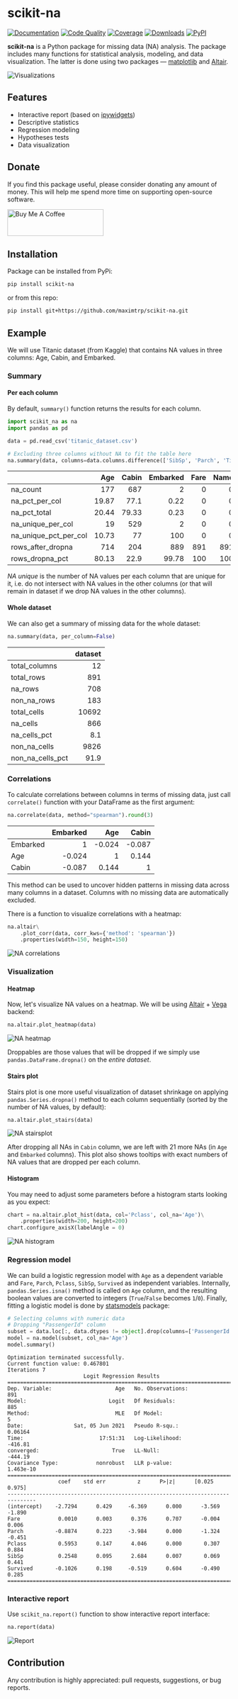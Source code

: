 # scikit-na

[![Documentation](https://readthedocs.org/projects/scikit-na/badge/?version=latest)](https://readthedocs.org/projects/scikit-na/builds/)
[![Code Quality](https://app.codacy.com/project/badge/Grade/122fd9ccc0da40a4a6cfce8eac592fd2)](https://www.codacy.com/gh/maximtrp/scikit-na/dashboard)
[![Coverage](https://app.codacy.com/project/badge/Coverage/122fd9ccc0da40a4a6cfce8eac592fd2)](https://app.codacy.com/gh/maximtrp/scikit-na/dashboard?utm_source=gh&utm_medium=referral&utm_content=&utm_campaign=Badge_coverage)
[![Downloads](https://static.pepy.tech/badge/scikit-na)](https://pepy.tech/project/scikit-na)
[![PyPI](https://img.shields.io/pypi/v/scikit-na)](https://pypi.org/project/scikit-na/)

**scikit-na** is a Python package for missing data (NA) analysis.
The package includes many functions for statistical analysis, modeling,
and data visualization. The latter is done using
two packages — [matplotlib](https://matplotlib.org/) and [Altair](https://altair-viz.github.io/).

![Visualizations](https://raw.githubusercontent.com/maximtrp/scikit-na/main/img/titanic_vis.png)

## Features

- Interactive report (based on [ipywidgets](https://ipywidgets.readthedocs.io/))
- Descriptive statistics
- Regression modeling
- Hypotheses tests
- Data visualization

## Donate

If you find this package useful, please consider donating any amount of money.
This will help me spend more time on supporting open-source software.

<a href="https://www.buymeacoffee.com/maximtrp" target="_blank"><img src="https://cdn.buymeacoffee.com/buttons/v2/default-yellow.png" alt="Buy Me A Coffee" style="height: 60px !important;width: 217px !important;" ></a>

## Installation

Package can be installed from PyPi:

```bash
pip install scikit-na
```

or from this repo:

```bash
pip install git+https://github.com/maximtrp/scikit-na.git
```

## Example

We will use Titanic dataset (from Kaggle) that contains NA values in three columns: Age, Cabin, and Embarked.

### Summary

#### Per each column

By default, `summary()` function returns the results for each column.

```python
import scikit_na as na
import pandas as pd

data = pd.read_csv('titanic_dataset.csv')

# Excluding three columns without NA to fit the table here
na.summary(data, columns=data.columns.difference(['SibSp', 'Parch', 'Ticket']))
```

|                       |   Age | Cabin | Embarked | Fare | Name | PassengerId | Pclass | Sex | Survived |
| :-------------------- | ----: | ----: | -------: | ---: | ---: | ----------: | -----: | --: | -------: |
| na_count              |   177 |   687 |        2 |    0 |    0 |           0 |      0 |   0 |        0 |
| na_pct_per_col        | 19.87 |  77.1 |     0.22 |    0 |    0 |           0 |      0 |   0 |        0 |
| na_pct_total          | 20.44 | 79.33 |     0.23 |    0 |    0 |           0 |      0 |   0 |        0 |
| na_unique_per_col     |    19 |   529 |        2 |    0 |    0 |           0 |      0 |   0 |        0 |
| na_unique_pct_per_col | 10.73 |    77 |      100 |    0 |    0 |           0 |      0 |   0 |        0 |
| rows_after_dropna     |   714 |   204 |      889 |  891 |  891 |         891 |    891 | 891 |      891 |
| rows_dropna_pct       | 80.13 |  22.9 |    99.78 |  100 |  100 |         100 |    100 | 100 |      100 |

_NA unique_ is the number of NA values per each column that are unique for it,
i.e. do not intersect with NA values in the other columns (or that will remain
in dataset if we drop NA values in the other columns).

#### Whole dataset

We can also get a summary of missing data for the whole dataset:

```python
na.summary(data, per_column=False)
```

|                  | dataset |
| :--------------- | ------: |
| total_columns    |      12 |
| total_rows       |     891 |
| na_rows          |     708 |
| non_na_rows      |     183 |
| total_cells      |   10692 |
| na_cells         |     866 |
| na_cells_pct     |     8.1 |
| non_na_cells     |    9826 |
| non_na_cells_pct |    91.9 |

### Correlations

To calculate correlations between columns in terms of missing data, just call
`correlate()` function with your DataFrame as the first argument:

```python
na.correlate(data, method="spearman").round(3)
```

|          | Embarked |    Age |  Cabin |
| :------- | -------: | -----: | -----: |
| Embarked |        1 | -0.024 | -0.087 |
| Age      |   -0.024 |      1 |  0.144 |
| Cabin    |   -0.087 |  0.144 |      1 |

This method can be used to uncover hidden patterns in missing data across many
columns in a dataset. Columns with no missing data are automatically excluded.

There is a function to visualize correlations with a heatmap:

```python
na.altair\
    .plot_corr(data, corr_kws={'method': 'spearman'})
    .properties(width=150, height=150)
```

![NA correlations](https://raw.githubusercontent.com/maximtrp/scikit-na/main/img/titanic_correlations.svg)

### Visualization

#### Heatmap

Now, let's visualize NA values on a heatmap. We will be using
[Altair](https://altair-viz.github.io/) + [Vega](https://vega.github.io/vega-lite/)
backend:

```python
na.altair.plot_heatmap(data)
```

![NA heatmap](https://raw.githubusercontent.com/maximtrp/scikit-na/main/img/titanic_na_heatmap.svg)

Droppables are those values that will be dropped if we simply use
`pandas.DataFrame.dropna()` on the _entire dataset_.

#### Stairs plot

Stairs plot is one more useful visualization of dataset shrinkage on applying
`pandas.Series.dropna()` method to each column sequentially (sorted by the
number of NA values, by default):

```python
na.altair.plot_stairs(data)
```

![NA stairsplot](https://raw.githubusercontent.com/maximtrp/scikit-na/main/img/titanic_na_stairsplot.svg)

After dropping all NAs in `Cabin` column, we are left with 21 more NAs (in `Age`
and `Embarked` columns). This plot also shows tooltips with exact numbers of NA
values that are dropped per each column.

#### Histogram

You may need to adjust some parameters before a histogram starts looking as you expect:

```python
chart = na.altair.plot_hist(data, col='Pclass', col_na='Age')\
    .properties(width=200, height=200)
chart.configure_axisX(labelAngle = 0)
```

![NA histogram](https://raw.githubusercontent.com/maximtrp/scikit-na/main/img/titanic_hist.svg)

### Regression model

We can build a logistic regression model with `Age` as a dependent variable and
`Fare`, `Parch`, `Pclass`, `SibSp`, `Survived` as independent variables.
Internally, `pandas.Series.isna()` method is called on `Age` column, and the
resulting boolean values are converted to integers (`True`/`False` becomes
`1`/`0`). Finally, fitting a logistic model is done by
[statsmodels](https://www.statsmodels.org) package:

```python
# Selecting columns with numeric data
# Dropping "PassengerId" column
subset = data.loc[:, data.dtypes != object].drop(columns=['PassengerId'])
model = na.model(subset, col_na='Age')
model.summary()
```

```
Optimization terminated successfully.
Current function value: 0.467801
Iterations 7
                        Logit Regression Results
===============================================================================
Dep. Variable:                    Age   No. Observations:                   891
Model:                          Logit   Df Residuals:                       885
Method:                           MLE   Df Model:                             5
Date:                Sat, 05 Jun 2021   Pseudo R-squ.:                  0.06164
Time:                        17:51:31   Log-Likelihood:                 -416.81
converged:                       True   LL-Null:                        -444.19
Covariance Type:            nonrobust   LLR p-value:                  1.463e-10
===============================================================================
                coef    std err          z      P>|z|      [0.025      0.975]
-------------------------------------------------------------------------------
(intercept)    -2.7294      0.429     -6.369      0.000      -3.569      -1.890
Fare            0.0010      0.003      0.376      0.707      -0.004       0.006
Parch          -0.8874      0.223     -3.984      0.000      -1.324      -0.451
Pclass          0.5953      0.147      4.046      0.000       0.307       0.884
SibSp           0.2548      0.095      2.684      0.007       0.069       0.441
Survived       -0.1026      0.198     -0.519      0.604      -0.490       0.285
===============================================================================
```

### Interactive report

Use `scikit_na.report()` function to show interactive report interface:

```python
na.report(data)
```

![Report](https://raw.githubusercontent.com/maximtrp/scikit-na/main/img/report_summary.png)

## Contribution

Any contribution is highly appreciated: pull requests, suggestions, or bug reports.
